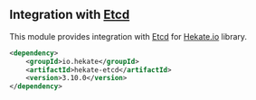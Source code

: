 ## Integration with [Etcd](https://github.com/coreos/etcd)

This module provides integration with [Etcd](https://github.com/coreos/etcd)
for [Hekate.io](https://github.com/hekate-io/hekate) library.
 
 ```xml
 <dependency>
     <groupId>io.hekate</groupId>
     <artifactId>hekate-etcd</artifactId>
     <version>3.10.0</version>
 </dependency>
 ```
